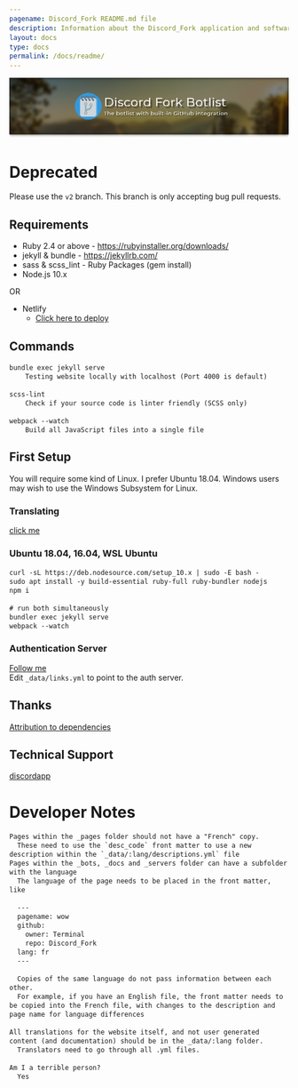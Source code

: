 ```yaml
---
pagename: Discord_Fork README.md file
description: Information about the Discord_Fork application and software
layout: docs
type: docs
permalink: /docs/readme/
---
```


![Discord Fork Botlist, The botlist with built in GitHub integration](/assets/images/readme-header.png)

# Deprecated
Please use the `v2` branch. This branch is only accepting bug pull requests.

## Requirements
- Ruby 2.4 or above - https://rubyinstaller.org/downloads/
- jekyll & bundle - https://jekyllrb.com/
- sass & scss_lint - Ruby Packages (gem install)
- Node.js 10.x

OR

- Netlify
  - [Click here to deploy](https://app.netlify.com/start/deploy?repository=https://github.com/Terminal/Discord_Fork)

## Commands
```
bundle exec jekyll serve
    Testing website locally with localhost (Port 4000 is default)

scss-lint
    Check if your source code is linter friendly (SCSS only)

webpack --watch
    Build all JavaScript files into a single file
```

## First Setup
You will require some kind of Linux. I prefer Ubuntu 18.04.
Windows users may wish to use the Windows Subsystem for Linux.

### Translating
[click me](https://discordbots.co.uk/docs/locale)

### Ubuntu 18.04, 16.04, WSL Ubuntu
```
curl -sL https://deb.nodesource.com/setup_10.x | sudo -E bash -
sudo apt install -y build-essential ruby-full ruby-bundler nodejs
npm i

# run both simultaneously
bundler exec jekyll serve
webpack --watch
```

### Authentication Server
[Follow me](https://github.com/prose/gatekeeper#setup-your-gatekeeper)  
Edit `_data/links.yml` to point to the auth server.

## Thanks
[Attribution to dependencies](https://discordbots.co.uk/docs/attribution)

## Technical Support
[discordapp](https://discord.gg/8uC6aKZ)

# Developer Notes
```
Pages within the _pages folder should not have a "French" copy.
  These need to use the `desc_code` front matter to use a new description within the `_data/:lang/descriptions.yml` file
Pages within the _bots, _docs and _servers folder can have a subfolder with the language
  The language of the page needs to be placed in the front matter, like

  ---
  pagename: wow
  github:
    owner: Terminal
    repo: Discord_Fork
  lang: fr
  ---

  Copies of the same language do not pass information between each other.
  For example, if you have an English file, the front matter needs to be copied into the French file, with changes to the description and page name for language differences

All translations for the website itself, and not user generated content (and documentation) should be in the _data/:lang folder.
  Translators need to go through all .yml files.

Am I a terrible person?
  Yes
```
